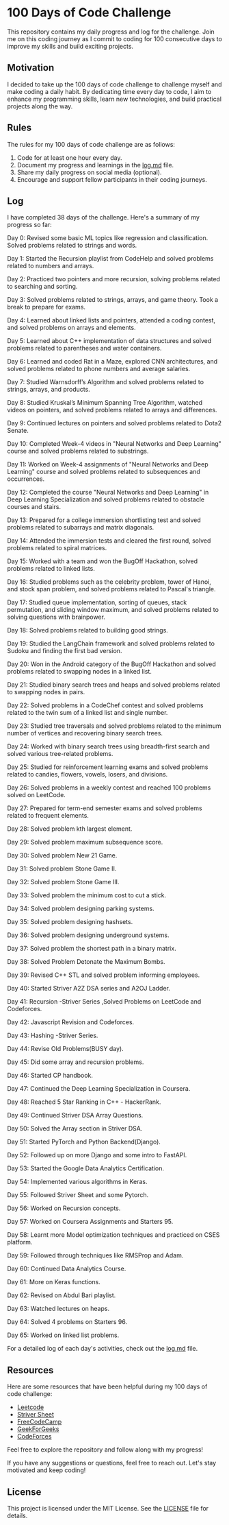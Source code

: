 # 100 Days of Code Challenge

This repository contains my daily progress and log for the challenge. Join me on this coding journey as I commit to coding for 100 consecutive days to improve my skills and build exciting projects.

## Motivation

I decided to take up the 100 days of code challenge to challenge myself and make coding a daily habit. By dedicating time every day to code, I aim to enhance my programming skills, learn new technologies, and build practical projects along the way.

## Rules

The rules for my 100 days of code challenge are as follows:

1. Code for at least one hour every day.
2. Document my progress and learnings in the [log.md](log.md) file.
3. Share my daily progress on social media (optional).
4. Encourage and support fellow participants in their coding journeys.

## Log

I have completed 38 days of the challenge. Here's a summary of my progress so far:

Day 0: Revised some basic ML topics like regression and classification. Solved problems related to strings and words.

Day 1: Started the Recursion playlist from CodeHelp and solved problems related to numbers and arrays.

Day 2: Practiced two pointers and more recursion, solving problems related to searching and sorting.

Day 3: Solved problems related to strings, arrays, and game theory. Took a break to prepare for exams.

Day 4: Learned about linked lists and pointers, attended a coding contest, and solved problems on arrays and elements.

Day 5: Learned about C++ implementation of data structures and solved problems related to parentheses and water containers.

Day 6: Learned and coded Rat in a Maze, explored CNN architectures, and solved problems related to phone numbers and average salaries.

Day 7: Studied Warnsdorff’s Algorithm and solved problems related to strings, arrays, and products.

Day 8: Studied Kruskal’s Minimum Spanning Tree Algorithm, watched videos on pointers, and solved problems related to arrays and differences.

Day 9: Continued lectures on pointers and solved problems related to Dota2 Senate.

Day 10: Completed Week-4 videos in "Neural Networks and Deep Learning" course and solved problems related to substrings.

Day 11: Worked on Week-4 assignments of "Neural Networks and Deep Learning" course and solved problems related to subsequences and occurrences.

Day 12: Completed the course "Neural Networks and Deep Learning" in Deep Learning Specialization and solved problems related to obstacle courses and stairs.

Day 13: Prepared for a college immersion shortlisting test and solved problems related to subarrays and matrix diagonals.

Day 14: Attended the immersion tests and cleared the first round, solved problems related to spiral matrices.

Day 15: Worked with a team and won the BugOff Hackathon, solved problems related to linked lists.

Day 16: Studied problems such as the celebrity problem, tower of Hanoi, and stock span problem, and solved problems related to Pascal's triangle.

Day 17: Studied queue implementation, sorting of queues, stack permutation, and sliding window maximum, and solved problems related to solving questions with brainpower.

Day 18: Solved problems related to building good strings.

Day 19: Studied the LangChain framework and solved problems related to Sudoku and finding the first bad version.

Day 20: Won in the Android category of the BugOff Hackathon and solved problems related to swapping nodes in a linked list.

Day 21: Studied binary search trees and heaps and solved problems related to swapping nodes in pairs.

Day 22: Solved problems in a CodeChef contest and solved problems related to the twin sum of a linked list and single number.

Day 23: Studied tree traversals and solved problems related to the minimum number of vertices and recovering binary search trees.

Day 24: Worked with binary search trees using breadth-first search and solved various tree-related problems.

Day 25: Studied for reinforcement learning exams and solved problems related to candies, flowers, vowels, losers, and divisions.

Day 26: Solved problems in a weekly contest and reached 100 problems solved on LeetCode.

Day 27: Prepared for term-end semester exams and solved problems related to frequent elements.

Day 28: Solved problem kth largest element.

Day 29: Solved problem maximum subsequence score.

Day 30: Solved problem New 21 Game.

Day 31: Solved problem Stone Game II.

Day 32: Solved problem Stone Game III.

Day 33: Solved problem the minimum cost to cut a stick.

Day 34: Solved problem designing parking systems.

Day 35: Solved problem designing hashsets.

Day 36: Solved problem designing underground systems.

Day 37: Solved problem the shortest path in a binary matrix.

Day 38: Solved Problem Detonate the Maximum Bombs.

Day 39: Revised C++ STL and solved problem informing employees.

Day 40: Started Striver A2Z DSA series and A2OJ Ladder.

Day 41: Recursion -Striver Series ,Solved Problems on LeetCode and Codeforces. 

Day 42: Javascript Revision and Codeforces.

Day 43: Hashing -Striver Series.

Day 44: Revise Old Problems(BUSY day).

Day 45: Did some array and recursion problems.

Day 46: Started CP handbook.

Day 47: Continued the Deep Learning Specialization in Coursera.

Day 48: Reached 5 Star Ranking in C++ - HackerRank.

Day 49: Continued Striver DSA Array Questions.

Day 50: Solved the Array section in Striver DSA.

Day 51: Started PyTorch and Python Backend(Django).

Day 52: Followed up on more Django and some intro to FastAPI.

Day 53: Started the Google Data Analytics Certification.

Day 54: Implemented various algorithms in Keras.

Day 55: Followed Striver Sheet and some Pytorch.

Day 56: Worked on Recursion concepts.

Day 57: Worked on Coursera Assignments and Starters 95.

Day 58: Learnt more Model optimization techniques and practiced on CSES platform.

Day 59: Followed through techniques like RMSProp and Adam.

Day 60: Continued Data Analytics Course.

Day 61: More on Keras functions.

Day 62: Revised on Abdul Bari playlist.

Day 63: Watched lectures on heaps.

Day 64: Solved 4 problems on Starters 96.

Day 65: Worked on linked list problems.

For a detailed log of each day's activities, check out the [log.md](log.md) file.

## Resources

Here are some resources that have been helpful during my 100 days of code challenge:

- [Leetcode](https://leetcode.com/problemset/all/)
- [Striver Sheet](https://takeuforward.org/strivers-a2z-dsa-course/strivers-a2z-dsa-course-sheet-2/)
- [FreeCodeCamp](https://www.youtube.com/@freecodecamp)
- [GeekForGeeks](https://www.geeksforgeeks.org/fundamentals-of-algorithms)
- [CodeForces](https://codeforces.com/problemset)

Feel free to explore the repository and follow along with my progress!

If you have any suggestions or questions, feel free to reach out. Let's stay motivated and keep coding!

## License

This project is licensed under the MIT License. See the [LICENSE](LICENSE) file for details.

